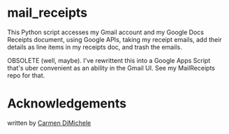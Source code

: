 # mail_receipts
This Python script accesses my Gmail account and my Google Docs Receipts document, using Google APIs,
taking my receipt emails, add their details as line items in my receipts doc, and trash the emails.

OBSOLETE (well, maybe). I've rewrittent this into a Google Apps Script that's uber convenient as an
ability in the Gmail UI. See my MailReceipts repo for that.


# Acknowledgements
written by [Carmen DiMichele](https://dimichelec.wixsite.com/carmendimichele) 
